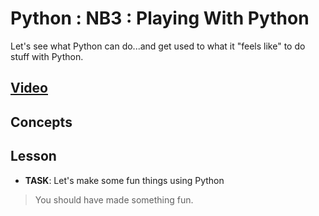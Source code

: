 # Python : NB3 : Playing With Python
Let's see what Python can do...and get used to what it "feels like" to do stuff with Python.

## [Video]()

## Concepts

## Lesson

- **TASK**: Let's make some fun things using Python
> You should have made something fun.
